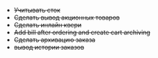 - ~~Учитывать сток~~
- ~~Сделать вывод акционных товаров~~
- ~~Сделать инлайн квери~~
- ~~Add bill after ordering and create cart archiving~~
- ~~Сделать архивацию заказа~~ 
- ~~вывод истории заказов~~ 
  
